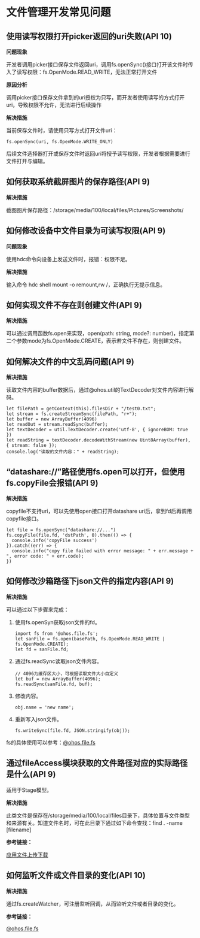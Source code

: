 # 文件管理开发常见问题

## 使用读写权限打开picker返回的uri失败(API 10)

**问题现象**

开发者调用picker接口保存文件返回uri，调用fs.openSync()接口打开该文件时传入了读写权限：fs.OpenMode.READ_WRITE，无法正常打开文件

**原因分析**

调用picker接口保存文件拿到的uri授权为只写，而开发者使用读写的方式打开uri，导致权限不允许，无法进行后续操作

**解决措施**

当前保存文件时，请使用只写方式打开文件uri：

```
fs.openSync(uri, fs.OpenMode.WRITE_ONLY)
```

后续文件选择器打开或保存文件时返回uri将授予读写权限，开发者根据需要进行文件打开与编辑。

## 如何获取系统截屏图片的保存路径(API 9)

**解决措施**

截图图片保存路径：/storage/media/100/local/files/Pictures/Screenshots/


## 如何修改设备中文件目录为可读写权限(API 9)

**问题现象**

使用hdc命令向设备上发送文件时，报错：权限不足。

**解决措施**

输入命令 hdc shell mount -o remount,rw /，正确执行无提示信息。


## 如何实现文件不存在则创建文件(API 9)

**解决措施**

可以通过调用函数fs.open来实现，open(path: string, mode?: number)，指定第二个参数mode为fs.OpenMode.CREATE，表示若文件不存在，则创建文件。


## 如何解决文件的中文乱码问题(API 9)

**解决措施**

读取文件内容的buffer数据后，通过\@ohos.util的TextDecoder对文件内容进行解码。

```
let filePath = getContext(this).filesDir + "/test0.txt";
let stream = fs.createStreamSync(filePath, "r+");
let buffer = new ArrayBuffer(4096)
let readOut = stream.readSync(buffer);
let textDecoder = util.TextDecoder.create('utf-8', { ignoreBOM: true })
let readString = textDecoder.decodeWithStream(new Uint8Array(buffer), { stream: false });
console.log("读取的文件内容：" + readString);
```


## “datashare://”路径使用fs.open可以打开，但使用fs.copyFile会报错(API 9)

**解决措施**

copyfile不支持uri，可以先使用open接口打开datashare uri后，拿到fd后再调用copyfile接口。

```
let file = fs.openSync("datashare://...")
fs.copyFile(file.fd, 'dstPath', 0).then(() => {
  console.info('copyFile success')
}).catch((err) => {
  console.info("copy file failed with error message: " + err.message + ", error code: " + err.code);
})
```


## 如何修改沙箱路径下json文件的指定内容(API 9)

**解决措施**

可以通过以下步骤来完成：

1. 使用fs.openSyn获取json文件的fd。

   ```
   import fs from '@ohos.file.fs';
   let sanFile = fs.open(basePath, fs.OpenMode.READ_WRITE | fs.OpenMode.CREATE);
   let fd = sanFile.fd;
   ```

2. 通过fs.readSync读取json文件内容。

   ```
   // 4096为缓存区大小，可根据读取文件大小自定义
   let buf = new ArrayBuffer(4096);
   fs.readSync(sanFile.fd, buf);
   ```

3. 修改内容。

   ```
   obj.name = 'new name';
   ```

4. 重新写入json文件。

   ```
   fs.writeSync(file.fd, JSON.stringify(obj));
   ```

fs的具体使用可以参考：[@ohos.file.fs](../reference/apis-core-file-kit/js-apis-file-fs.md)

## 通过fileAccess模块获取的文件路径对应的实际路径是什么(API 9)

适用于Stage模型。

**解决措施**

此类文件是保存在/storage/media/100/local/files目录下，具体位置与文件类型和来源有关。知道文件名时，可在此目录下通过如下命令查找：find . -name [filename]

**参考链接：**  

[应用文件上传下载](../basic-services/request/app-file-upload-download.md)

## 如何监听文件或文件目录的变化(API 10)

**解决措施**

通过fs.createWatcher，可注册监听回调，从而监听文件或者目录的变化。

**参考链接：**  

[@ohos.file.fs](../reference/apis-core-file-kit/js-apis-file-fs.md#fscreatewatcher10)
